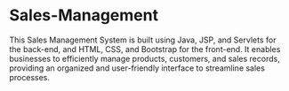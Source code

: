 # Sales-Management
This Sales Management System is built using Java, JSP, and Servlets for the back-end, and HTML, CSS, and Bootstrap for the front-end. It enables businesses to efficiently manage products, customers, and sales records, providing an organized and user-friendly interface to streamline sales processes.
